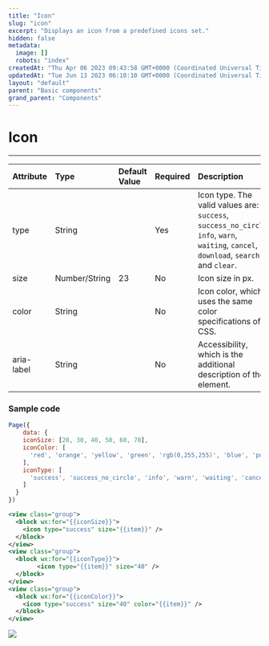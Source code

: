 ```yaml
---
title: "Icon"
slug: "icon"
excerpt: "Displays an icon from a predefined icons set."
hidden: false
metadata: 
  image: []
  robots: "index"
createdAt: "Thu Apr 06 2023 09:43:58 GMT+0000 (Coordinated Universal Time)"
updatedAt: "Tue Jun 13 2023 06:10:10 GMT+0000 (Coordinated Universal Time)"
layout: "default"
parent: "Basic components"
grand_parent: "Components"
---
```

# Icon 
*** 
| Attribute  | Type          | Default Value | Required | Description                                                                                                                             |
| :--------- | :------------ | :------------ | :------- | :-------------------------------------------------------------------------------------------------------------------------------------- |
| type       | String        |               | Yes      | Icon type. The valid values are: `success`, `success_no_circle`, `info`, `warn`, `waiting`, `cancel`, `download`, `search` and `clear`. |
| size       | Number/String | 23            | No       | Icon size in px.                                                                                                                        |
| color      | String        |               | No       | Icon color, which uses the same color specifications of CSS.                                                                            |
| aria-label | String        |               | No       | Accessibility, which is the additional description of the element.                                                                      |

### Sample code

```javascript JavaScript
Page({
	data: {
    iconSize: [20, 30, 40, 50, 60, 70],
    iconColor: [
      'red', 'orange', 'yellow', 'green', 'rgb(0,255,255)', 'blue', 'purple'
    ],
    iconType: [
      'success', 'success_no_circle', 'info', 'warn', 'waiting', 'cancel', 'download', 'search', 'clear'
    ]
  }
})
```
```xml WXML
<view class="group">
  <block wx:for="{{iconSize}}">
    <icon type="success" size="{{item}}" />
  </block>
</view>
<view class="group">
  <block wx:for="{{iconType}}">
 		<icon type="{{item}}" size="40" />
  </block>
</view>
<view class="group">
  <block wx:for="{{iconColor}}">
  	<icon type="success" size="40" color="{{item}}" />
  </block>
</view>

```

![](https://files.readme.io/078f2ff-Screenshot_2023-06-13_at_11.39.44_AM.png)

